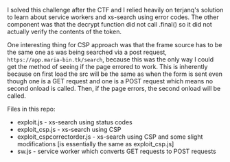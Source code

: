 I solved this challenge after the CTF and I relied heavily on terjanq's solution to learn about service workers and xs-search using error codes. The other component was that the decrypt function did not call .final() so it did not actually verify the contents of the token.

One interesting thing for CSP approach was that the frame source has to be the same one as was being searched via a post request, `https://app.maria-bin.tk/search`, because this was the only way I could get the method of seeing if the page errored to work. This is inherently because on first load the src will be the same as when the form is sent even though one is a GET request and one is a POST request which means no second onload is called. Then, if the page errors, the second onload will be called.

Files in this repo:
- exploit.js - xs-search using status codes
- exploit_csp.js - xs-search using CSP
- exploit_cspcorrectorder.js - xs-search using CSP and some slight modifications [is essentially the same as exploit_csp.js]
- sw.js - service worker which converts GET requests to POST requests
